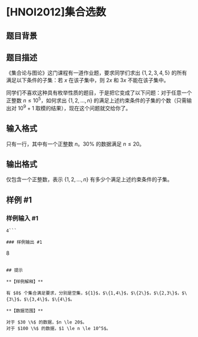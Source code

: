 # [HNOI2012]集合选数

## 题目背景



## 题目描述

《集合论与图论》这门课程有一道作业题，要求同学们求出 $\{ 1, 2, 3, 4, 5 \}$ 的所有满足以下条件的子集：若 $x$ 在该子集中，则 $2x$ 和 $3x$ 不能在该子集中。

同学们不喜欢这种具有枚举性质的题目，于是把它变成了以下问题：对于任意一个正整数 $n \le 10^5$，如何求出 $\{1,2,\ldots ,n\}$ 的满足上述约束条件的子集的个数（只需输出对 $10^9+1$ 取模的结果），现在这个问题就交给你了。

## 输入格式

只有一行，其中有一个正整数 $n$。$30 \%$ 的数据满足 $n \le 20$。

## 输出格式

仅包含一个正整数，表示 $\{1,2,\ldots ,n\}$ 有多少个满足上述约束条件的子集。

## 样例 #1

### 样例输入 #1
```
4```

### 样例输出 #1

```
8
 
```

## 提示

**【样例解释】**
 
有 $8$ 个集合满足要求，分别是空集，${1}$，$\{1,4\}$，$\{2\}$，$\{2,3\}$，$\{3\}$，$\{3,4\}$，$\{4\}$。

**【数据范围】**

对于 $30 \%$ 的数据，$n \le 20$。  
对于 $100 \%$ 的数据，$1 \le n \le 10^5$。
